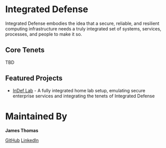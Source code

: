 # Integrated Defense

Integrated Defense embodies the idea that a secure, reliable, and resilient computing infrastructure needs a truly integrated set of systems, services, processes, and people to make it so.

## Core Tenets

TBD

## Featured Projects
- [InDef Lab](https://github.com/orgs/integrateddefense/projects/1) - A fully integrated home lab setup, emulating secure enterprise services and integrating the tenets of Integrated Defense

# Maintained By
**James Thomas**

[GitHub](https://github.com/jamesbthomas)
[LinkedIn](https://linkedin.com/in/james-thomas-cyber)
